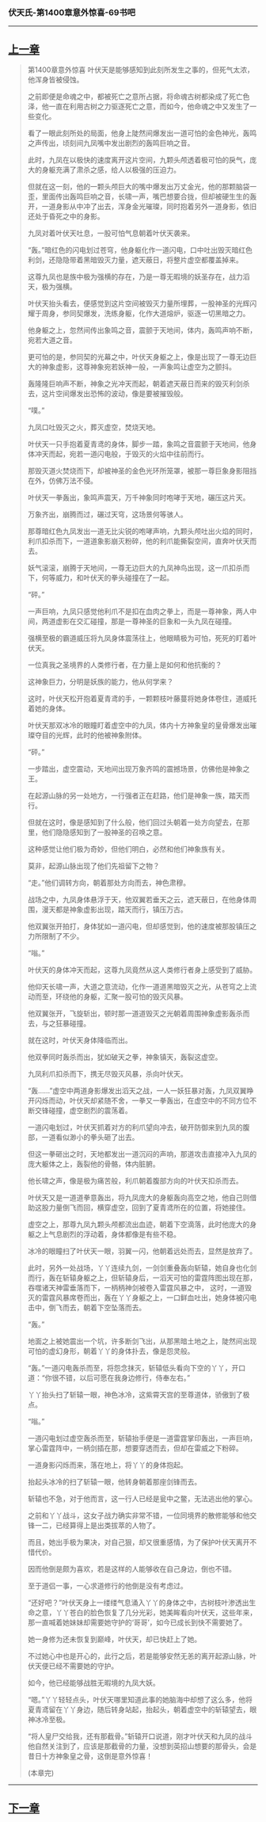 ### 伏天氏-第1400章意外惊喜-69书吧

--------
[上一章](./883e846670cc1ce24d8e6ceb4ae9aaa7.md)
--------


>
>
>
>第1400章意外惊喜
>叶伏天是能够感知到此刻所发生之事的，但死气太浓，他浑身皆被侵蚀。
>
>之前即便是命魂之中，都被死亡之意所占据，将命魂古树都染成了死亡色泽，他一直在利用古树之力驱逐死亡之意，而如今，他命魂之中又发生了一些变化。
>
>看了一眼此刻所处的局面，他身上陡然间爆发出一道可怕的金色神光，轰鸣之声传出，顷刻间九凤嘴中发出剧烈的轰鸣巨响之音。
>
>此时，九凤在以极快的速度离开这片空间，九颗头颅透着极可怕的戾气，庞大的身躯充满了肃杀之感，给人以极强的压迫力。
>
>但就在这一刻，他的一颗头颅巨大的嘴中爆发出万丈金光，他的那颗脑袋一歪，里面传出轰鸣巨响之音，长啸一声，嘴巴想要合拢，但却被硬生生的轰开，一道身影从中冲了出去，浑身金光璀璨，同时抱着另外一道身影，依旧还处于昏死之中的身影。
>
>九凤对着叶伏天吐息，一股可怕气息朝着叶伏天袭来。
>
>“轰。”暗红色的闪电划过苍穹，他身躯化作一道闪电，口中吐出毁灭暗红色利剑，还隐隐带着黑暗毁灭力量，遮天蔽日，将整片虚空都覆盖掉来。
>
>这尊九凤也是族中极为强横的存在，乃是一尊无暇境的妖圣存在，战力滔天，极为强横。
>
>叶伏天抬头看去，便感觉到这片空间被毁灭力量所埋葬，一股神圣的光辉闪耀于周身，参同契爆发，洗练身躯，化作大道熔炉，驱逐一切黑暗之力。
>
>他身躯之上，忽然间传出象鸣之音，震颤于天地间，体内，轰鸣声响不断，宛若大道之音。
>
>更可怕的是，参同契的光幕之中，叶伏天身躯之上，像是出现了一尊无边巨大的神象虚影，这尊神象宛若妖神一般，一声象鸣让虚空为之颤抖。
>
>轰隆隆巨响声不断，神象之光冲天而起，朝着遮天蔽日而来的毁灭利剑杀去，这片空间爆发出恐怖的波动，像是要被摧毁般。
>
>“噗。”
>
>九凤口吐毁灭之火，葬灭虚空，焚烧天地。
>
>叶伏天一只手抱着夏青鸢的身体，脚步一踏，象鸣之音震颤于天地间，他身体冲天而起，宛若一道闪电般，于毁灭的火焰中往前而行。
>
>那毁灭道火焚烧而下，却被神圣的金色光环所笼罩，被那一尊巨象身影阻挡在外，仿佛万法不侵。
>
>叶伏天一拳轰出，象鸣声震天，万千神象同时咆哮于天地，碾压这片天。
>
>万象齐出，崩腾而过，碾过天穹，这场景何等骇人。
>
>那尊暗红色九凤发出一道无比尖锐的咆哮声响，九颗头颅吐出火焰的同时，利爪扣杀而下，一道道象影崩灭粉碎，他的利爪能撕裂空间，直奔叶伏天而去。
>
>妖气滚滚，崩腾于天地间，一尊无边巨大的九凤神鸟出现，这一爪扣杀而下，何等威力，和叶伏天的拳头碰撞在了一起。
>
>“砰。”
>
>一声巨响，九凤只感觉他利爪不是扣在血肉之拳上，而是一尊神象，两人中间，两道虚影在交汇碰撞，那是一尊神圣的巨象和一头九凤在碰撞。
>
>强横至极的霸道威压将九凤身体震荡往上，他眼睛极为可怕，死死的盯着叶伏天。
>
>一位真我之圣境界的人类修行者，在力量上是如何和他抗衡的？
>
>这神象巨力，分明是妖族的能力，他从何学来？
>
>这时，叶伏天松开抱着夏青鸢的手，一颗颗枝叶藤蔓将她身体卷住，道威托着她的身体。
>
>叶伏天那双冰冷的眼瞳盯着虚空中的九凤，体内十方神象皇的皇骨爆发出璀璨夺目的光辉，此时的他被神象附体。
>
>“砰。”
>
>一步踏出，虚空震动，天地间出现万象齐鸣的震撼场景，仿佛他是神象之王。
>
>在起源山脉的另一处地方，一行强者正在赶路，他们是神象一族，踏天而行。
>
>但就在这时，像是感知到了什么般，他们回过头朝着一处方向望去，在那里，他们隐隐感知到了一股神圣的召唤之意。
>
>这种感觉让他们极为奇妙，但他们明白，必然和他们神象族有关。
>
>莫非，起源山脉出现了他们先祖留下之物？
>
>“走。”他们调转方向，朝着那处方向而去，神色肃穆。
>
>战场之中，九凤身体悬浮于天，他双翼若垂天之云，遮天蔽日，在他身体周围，漫天都是神象虚影出现，踏天而行，镇压万古。
>
>他双翼张开拍打，身体犹如一道闪电，但却感觉到，他的速度被那股镇压之力所限制了不少。
>
>“嗡。”
>
>叶伏天的身体冲天而起，这尊九凤竟然从这人类修行者身上感受到了威胁。
>
>他仰天长啸一声，大道之意流动，化作一道道黑暗毁灭之光，从苍穹之上流动而至，环绕他的身躯，汇聚一股可怕的毁灭风暴。
>
>他双翼张开，飞旋斩出，顿时那一道道毁灭之光朝着周围神象虚影轰杀而去，与之狂暴碰撞。
>
>就在这时，叶伏天身体降临而出。
>
>他双拳同时轰杀而出，犹如破天之拳，神象镇天，轰裂这虚空。
>
>九凤利爪扣杀而下，携无尽毁灭风暴，杀向叶伏天。
>
>“轰……”虚空中两道身影爆发出滔天之战，一人一妖狂暴对轰，九凤双翼睁开闪烁而动，叶伏天却紧随不舍，一拳又一拳轰出，在虚空中的不同方位不断交锋碰撞，虚空剧烈的震荡着。
>
>一道闪电划过，叶伏天抓着对方的利爪望向冲去，破开防御来到九凤的腹部，一道看似渺小的拳头砸了出去。
>
>但这一拳砸出之时，天地都发出一道沉闷的声响，那道攻击直接冲入九凤的庞大躯体之上，轰裂他的骨骼，体内脏腑。
>
>他长啸之声，像是极为痛苦般，利爪朝着腹部方向的叶伏天扣杀而去。
>
>叶伏天又是一道道拳意轰出，将九凤庞大的身躯轰向高空之地，他自己则借助这股力量倒飞而回，横穿虚空，回到了夏青鸢所在的位置，将她接住。
>
>虚空之上，那尊九凤九颗头颅都流出血迹，朝着下空滴落，此时他庞大的身躯之上气息剧烈的浮动着，身体都像是有些不稳。
>
>冰冷的眼瞳扫了叶伏天一眼，羽翼一闪，他朝着远处而去，显然是放弃了。
>
>此时，另外一处战场，丫丫连续九剑，一剑剑重叠轰向斩辕，她自身也化剑而行，轰在斩辕身躯之上，但斩辕身后，一滔天可怕的雷霆阵图出现在那，吞噬诸天神雷垂落而下，一柄柄神剑被卷入雷霆风暴之中，
>这时，一道毁灭的雷霆风暴席卷而出，轰在丫丫身躯之上，一口鲜血吐出，她身体被闪电击中，倒飞而去，朝着下空坠落而去。
>
>“轰。”
>
>地面之上被她震出一个坑，许多断剑飞出，从那黑暗土地之上，陡然间出现可怕的虚幻身形，朝着丫丫的身体扑去，像是怨灵般。
>
>“轰。”一道闪电轰杀而至，将怨念抹灭，斩辕低头看向下空的丫丫，开口道：“你很不错，以后可愿在我身边修行，侍奉左右。”
>
>丫丫抬头扫了斩辕一眼，神色冰冷，这紫霄天宫的至尊道体，骄傲到了极点。
>
>“嗡。”
>
>一道闪电划过虚空轰杀而至，斩辕抬手便是一道雷霆掌印轰出，一声巨响，掌心雷霆阵中，一柄剑插在那，想要穿透而去，但却在雷威之下粉碎。
>
>一道身影闪烁而来，落在地上，将丫丫的身体抱起。
>
>抬起头冰冷的扫了斩辕一眼，他转身朝着那座剑锋而去。
>
>斩辕也不急，对于他而言，这一行人已经是瓮中之鳖，无法逃出他的掌心。
>
>之前和丫丫战斗，这女子战力确实非常不错，一位同境界的散修能够和他交锋一二，已经算得上是出类拔萃的人物了。
>
>而且，她出手极为果决，对自己狠，却又很重感情，为了保护叶伏天离开不惜代价。
>
>因而他倒是颇为喜欢，若是这样的人能够收在自己身边，倒也不错。
>
>至于道侣一事，一心求道修行的他倒是没有考虑过。
>
>“还好吧？”叶伏天身上一缕缕气息涌入丫丫的身体之中，古树枝叶渗透出生命之意，丫丫苍白的脸色恢复了几分光彩，她美眸看向叶伏天，这些年来，那一直喊着她妹妹却需要她守护的‘哥哥’，如今已成长到快不需要她了。
>
>她一身修为还未恢复到巅峰，叶伏天，却已快赶上了她。
>
>不过她心中也是开心的，此行之后，若是能够安然无恙的离开起源山脉，叶伏天便已经不需要她的守护。
>
>如今，他已经能够战胜无暇境的九凤大妖。
>
>“嗯。”丫丫轻轻点头，叶伏天哪里知道此事的她脑海中却想了这么多，他将夏青鸢留在丫丫身边，随后转身站起，抬起头，朝着虚空中的斩辕望去，眼神冰冷至极。
>
>“将人皇尸交给我，还有那截骨。”斩辕开口说道，刚才叶伏天和九凤的战斗他自然关注到了，应该是那截骨的力量，没想到英招山想要的那骨头，会是昔日十方神象皇之骨，这倒是意外惊喜！
>
>(本章完)
>
>

--------
[下一章](./22a00098e49307528a147750ff9e8903.md)
--------
